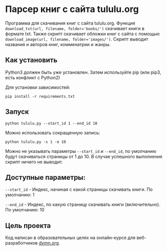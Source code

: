 # Парсер книг с сайта tululu.org
Программа для скачивания книг с сайта tululu.org. Функция `download_txt(url, filename, folder='books/')` скачивает книги в формате txt. Также скрипт скачивает обложки книг с сайта с помощью `download_image(url, filename, folder='images/')`. Скрипт выводит названия и авторов книг, комменатрии и жанры.

## Как установить
Python3 должен быть уже установлен. Затем используйте pip (или pip3, есть конфликт с Python2)

Для установки зависимостей:
```
pip install -r requirements.txt
```
## Запуск
```
python tululu.py --start_id 1 --end_id 10
```
Можно использовать сокращенную запись:
```
python tululu.py -s 1 -e 10
```
Можно не указывать параметры `--start_id` и `--end_id`, по умолчанию будут скачиваться страницы от 1 до 10.
В случае успешного выполнения скрипт ничего не выводит.

## Доступные параметры:

`--start_id` - Индекс, начиная с какой страницы скачивать книги. По умолчанию: 1

`--end_id` - Индекс, по какую страницу скачивать книги (включительно). По умолчанию: 10

## Цель проекта
Код написан в образовательных целях на онлайн-курсе для веб-разработчиков [dvmn.org](https://dvmn.org/).